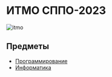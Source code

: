 # ИТМО СППО-2023

![itmo](https://static.tildacdn.com/tild3035-3631-4631-b162-353734656432/logo_osnovnoy_russki.png)

## Предметы
* [Программирование](prog/) 
* [Информатика](informatics/)

